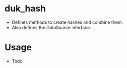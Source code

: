 # duk_hash
- Defines methods to create hashes and combine them.
- Also defines the DataSource interface.

# Usage
- Todo